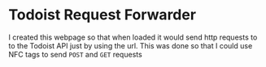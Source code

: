 # Todoist Request Forwarder

I created this webpage so that when loaded it would send http requests to to the Todoist API just by using the url. This was done so that I could use NFC tags to send `POST` and `GET` requests
